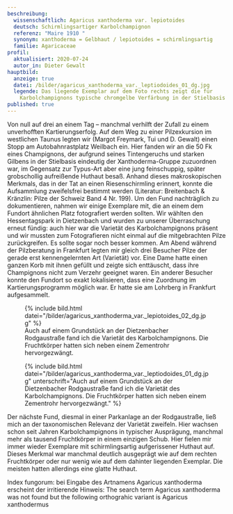 ```yaml
---
beschreibung:
  wissenschaftlich: Agaricus xanthoderma var. lepiotoides
  deutsch: Schirmlingsartiger Karbolchampignon
  referenz: "Maire 1910 "
  synonym: xanthoderma = Gelbhaut / lepiotoides = schirmlingsartig
  familie: Agaricaceae
profil:
  aktualisiert: 2020-07-24
  autor_in: Dieter Gewalt
hauptbild:
  anzeige: true
  datei: /bilder/agaricus_xanthoderma_var._leptiodoides_01_dg.jpg
  legende: Das liegende Exemplar auf dem Foto rechts zeigt die für
    Karbolchampignons typische chromgelbe Verfärbung in der Stielbasis
published: true
---
```

Von null auf drei an einem Tag – manchmal verhilft der Zufall zu einem unverhofften Kartierungserfolg. Auf dem Weg zu einer Pilzexkursion im westlichen Taunus legten wir (Margot Freymark, Tui und D. Gewalt) einen Stopp am Autobahnrastplatz Weilbach ein. Hier fanden wir an die 50 Fk eines Champignons, der aufgrund seines Tintengeruchs und starken Gilbens in der Stielbasis eindeutig der Xanthoderma-Gruppe zuzuordnen war, im Gegensatz zur Typus-Art aber eine jung feinschuppig, später grobschollig aufreißende Huthaut besaß. Anhand dieses makroskopischen Merkmals, das in der Tat an einen Riesenschirmling erinnert, konnte die Aufsammlung zweifelsfrei bestimmt werden (Literatur: Breitenbach & Kränzlin: Pilze der Schweiz Band 4 Nr. 199). Um den Fund nachträglich zu dokumentieren, nahmen wir einige Exemplare mit, die an einem dem Fundort ähnlichen Platz fotografiert werden sollten. Wir wählten den Hessentagspark in Dietzenbach und wurden zu unserer Überraschung erneut fündig: auch hier war die Varietät des Karbolchampignons präsent und wir mussten zum Fotografieren nicht einmal auf die mitgebrachten Pilze zurückgreifen. Es sollte sogar noch besser kommen. Am Abend während der Pilzberatung in Frankfurt legten mir gleich drei Besucher Pilze der gerade erst kennengelernten Art (Varietät) vor. Eine Dame hatte einen ganzen Korb mit ihnen gefüllt und zeigte sich enttäuscht, dass ihre Champignons nicht zum Verzehr geeignet waren. Ein anderer Besucher konnte den Fundort so exakt lokalisieren, dass eine Zuordnung im Kartierungsprogramm möglich war. Er hatte sie am Lohrberg in Frankfurt aufgesammelt.

<figure class="standard">
  {% include bild.html datei="/bilder/agaricus_xanthoderma_var._lepiotoides_02_dg.jpg" %}
  <figcaption>Auch auf einem Grundstück an der Dietzenbacher Rodgaustraße fand ich die Varietät des Karbolchampignons. Die Fruchtkörper hatten sich neben einem Zementrohr hervorgezwängt.</figcaption>
</figure>

<figure class="standard">
  {% include bild.html datei="/bilder/agaricus_xanthoderma_var._leptiodoides_01_dg.jpg" unterschrift="Auch auf einem Grundstück an der Dietzenbacher Rodgaustraße fand ich die Varietät des Karbolchampignons. Die Fruchtkörper hatten sich neben einem Zementrohr hervorgezwängt." %}
</figure>

Der nächste Fund, diesmal in einer Parkanlage an der Rodgaustraße, ließ mich an der taxonomischen Relevanz der Varietät zweifeln. Hier wachsen schon seit Jahren Karbolchampignons in typischer Ausprägung, manchmal mehr als tausend Fruchtkörper in einem einzigen Schub. Hier fielen mir immer wieder Exemplare mit schirmlingsartig aufgerissener Huthaut auf. Dieses Merkmal war manchmal deutlich ausgeprägt wie auf dem rechten Fruchtkörper oder nur wenig wie auf dem dahinter liegenden Exemplar. Die meisten hatten allerdings eine glatte Huthaut.

Index fungorum: bei Eingabe des Artnamens Agaricus xanthoderma erscheint der irritierende Hinweis: The search term Agaricus xanthoderma was not found but the following orthograhic variant is Agaricus xanthodermus